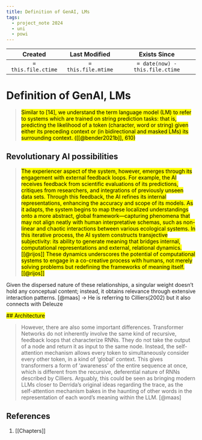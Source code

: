 ```yaml
---
title: Definition of GenAI, LMs
tags:
  - project_note 2024
  - uni
  - powi
---
```

|     Created      |  Last Modified   |       Exists Since        |
|:----------------:|:----------------:|:----------------:|
| `= this.file.ctime` | `= this.file.mtime` | `= date(now) - this.file.ctime`|

# Definition of GenAI, LMs
> <mark class="hltr-grey">Similar to [14], we understand the term language model (LM) to refer to systems which are trained on string prediction tasks: that is, predicting the likelihood of a token (character, word or string) given either its preceding context or (in bidirectional and masked LMs) its surrounding context. ([[@bender2021b]], 610)</mark>

## Revolutionary AI possibilities
><mark class="hltr-grey">The experiencer aspect of the system, however, emerges through its engagement with external feedback loops. For example, the AI receives feedback from scientific evaluations of its predictions, critiques from researchers, and integrations of previously unseen data sets. Through this feedback, the AI refines its internal representations, enhancing the accuracy and scope of its models. As it adapts, the system begins to map these localized understandings onto a more abstract, global framework—capturing phenomena that may not align neatly with human interpretative schemas, such as non-linear and chaotic interactions between various ecological systems. In this iterative process, the AI system constructs transjective subjectivity: its ability to generate meaning that bridges internal, computational representations and external, relational dynamics. [[@rijos]]
These dynamics underscores the potential of computational systems to engage in a co-creative process with humans, not merely solving problems but redefining the frameworks of meaning itself. [[@rijos]]

Given the dispersed nature of these relationships, a singular weight doesn’t hold any conceptual content; instead, it obtains relevance through extensive interaction patterns. [@maas] -> He is referring to Cilliers(2002) but it also connects with Deleuze</mark>

<mark class="hltr-grey">## Architecture
> However, there are also some important differences. Transformer Networks do not inherently involve the same kind of recursive, feedback loops that characterize RNNs. They do not take the output of a node and return it as input to the same node. Instead, the self-attention mechanism allows every token to simultaneously consider every other token, in a kind of ‘global’ context. This gives transformers a form of ‘awareness’ of the entire sequence at once, which is different from the recursive, deferential nature of RNNs described by Cilliers. Arguably, this could be seen as bringing modern LLMs closer to Derrida’s original ideas regarding the trace, as the self-attention mechanism bakes in the haunting of other words in the representation of each word’s meaning within the LLM. [@maas]</mark>
## References
1. [[Chapters]]